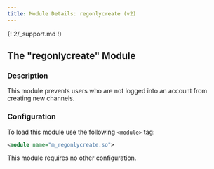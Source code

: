 ```yaml
---
title: Module Details: regonlycreate (v2)
---
```


{! 2/_support.md !}

## The "regonlycreate" Module

### Description

This module prevents users who are not logged into an account from creating new channels.

### Configuration

To load this module use the following `<module>` tag:

```xml
<module name="m_regonlycreate.so">
```

This module requires no other configuration.
